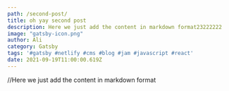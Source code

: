 ```yaml
---
path: /second-post/
title: oh yay second post 
description: Here we just add the content in markdown format23222222
image: "gatsby-icon.png"
author: Ali
category: Gatsby
tags: '#gatsby #netlify #cms #blog #jam #javascript #react'
date: 2021-09-19T11:00:00.619Z
---
```



//Here we just add the content in markdown format